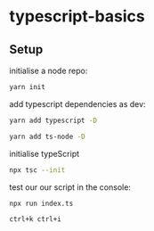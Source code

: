 # typescript-basics

## Setup

initialise a node repo:

```bash
yarn init
```

add typescript dependencies as dev:

```bash
yarn add typescript -D
```

```bash
yarn add ts-node -D
```

initialise typeScript

```bash
npx tsc --init
```

test our our script in the console:

```bash
npx run index.ts
```

```bash
ctrl+k ctrl+i
```
